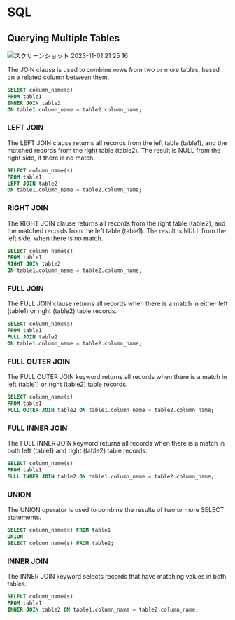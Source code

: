 # SQL

## Querying Multiple Tables

![スクリーンショット 2023-11-01 21 25 16](https://github.com/seiji1997/SQL/assets/72504808/23170380-3324-4da9-9499-525b44f9fe91)

The JOIN clause is used to combine rows from two or more tables, based on a related column between them.
```sql
SELECT column_name(s)
FROM table1
INNER JOIN table2
ON table1.column_name = table2.column_name;
```

### LEFT JOIN
The LEFT JOIN clause returns all records from the left table (table1), and the matched records from the right table (table2). The result is NULL from the right side, if there is no match.
```sql
SELECT column_name(s)
FROM table1 
LEFT JOIN table2
ON table1.column_name = table2.column_name;
```

### RIGHT JOIN
The RIGHT JOIN clause returns all records from the right table (table2), and the matched records from the left table (table1). The result is NULL from the left side, when there is no match.
```sql
SELECT column_name(s)
FROM table1
RIGHT JOIN table2
ON table1.column_name = table2.column_name;
```

### FULL JOIN
The FULL JOIN clause returns all records when there is a match in either left (table1) or right (table2) table records.
```sql
SELECT column_name(s)
FROM table1
FULL JOIN table2
ON table1.column_name = table2.column_name;
```

### FULL OUTER JOIN
The FULL OUTER JOIN keyword returns all records when there is a match in left (table1) or right (table2) table records.
```sql
SELECT column_name(s)
FROM table1
FULL OUTER JOIN table2 ON table1.column_name = table2.column_name;
```

### FULL INNER JOIN
The FULL INNER JOIN keyword returns all records when there is a match in both left (table1) and right (table2) table records.
```sql
SELECT column_name(s)
FROM table1
FULL INNER JOIN table2 ON table1.column_name = table2.column_name;
```

### UNION
The UNION operator is used to combine the results of two or more SELECT statements.
```sql
SELECT column_name(s) FROM table1
UNION
SELECT column_name(s) FROM table2;
```

### INNER JOIN
The INNER JOIN keyword selects records that have matching values in both tables.
```sql
SELECT column_name(s)
FROM table1
INNER JOIN table2 ON table1.column_name = table2.column_name;
```
